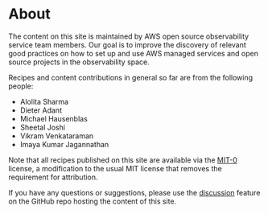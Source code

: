 # About

The content on this site is maintained by AWS open source observability 
service team members. Our goal is to improve the discovery of relevant
good practices on how to set up and use AWS managed services and 
open source projects in the observability space.

Recipes and content contributions in general so far are from the following
people:

* Alolita Sharma
* Dieter Adant
* Michael Hausenblas
* Sheetal Joshi
* Vikram Venkataraman
* Imaya Kumar Jagannathan

Note that all recipes published on this site are available via the 
[MIT-0][mit0] license, a modification to the usual MIT license 
that removes the requirement for attribution.

If you have any questions or suggestions, please use the
[discussion][discussion] feature on the GitHub repo hosting the content of
this site.


[mit0]: https://github.com/aws/mit-0
[discussion]: https://github.com/aws-observability/aws-o11y-recipes/discussions

